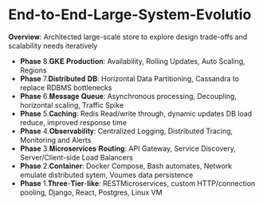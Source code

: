 # End-to-End-Large-System-Evolutio

𝐎𝐯𝐞𝐫𝐯𝐢𝐞𝐰: Architected large-scale store to explore design trade-offs and scalability needs iteratively
- 𝐏𝐡𝐚𝐬𝐞 8.𝐆𝐊𝐄 𝐏𝐫𝐨𝐝𝐮𝐜𝐭𝐢𝐨𝐧: Availability, Rolling Updates, Auto Scaling, Regions
- 𝐏𝐡𝐚𝐬𝐞 7.𝐃𝐢𝐬𝐭𝐫𝐢𝐛𝐮𝐭𝐞𝐝 𝐃𝐁: Horizontal Data Partitioning, Cassandra to replace RDBMS bottlenecks
- 𝐏𝐡𝐚𝐬𝐞 6.𝐌𝐞𝐬𝐬𝐚𝐠𝐞 𝐐𝐮𝐞𝐮𝐞: Asynchronous processing, Decoupling, horizontal scaling, Traffic Spike 
- 𝐏𝐡𝐚𝐬𝐞 5.𝐂𝐚𝐜𝐡𝐢𝐧𝐠: Redis Read/write through, dynamic updates DB load reduce, improved response time
- 𝐏𝐡𝐚𝐬𝐞 4.𝐎𝐛𝐬𝐞𝐫𝐯𝐚𝐛𝐢𝐥𝐢𝐭𝐲: Centralized Logging, Distributed Tracing, Monitoring and Alerts
- 𝐏𝐡𝐚𝐬𝐞 3.𝐌𝐢𝐜𝐫𝐨𝐬𝐞𝐫𝐯𝐢𝐜𝐞𝐬 𝐑𝐨𝐮𝐭𝐢𝐧𝐠: API Gateway, Service Discovery, Server/Client-side Load Balancers
- 𝐏𝐡𝐚𝐬𝐞 2.𝐂𝐨𝐧𝐭𝐚𝐢𝐧𝐞𝐫: Docker Compose, Bash automates, Network emulate distributed sytem, Voumes data persistence
- 𝐏𝐡𝐚𝐬𝐞 1.𝐓𝐡𝐫𝐞𝐞-𝐓𝐢𝐞𝐫-𝐥𝐢𝐤𝐞: RESTMicroservices, custom HTTP/connection pooling, Django, React, Postgres, Linux VM

